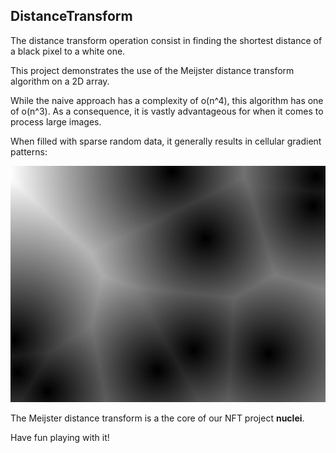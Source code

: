 ## DistanceTransform

The distance transform operation consist in finding the shortest distance of a black pixel to 
a white one. 

This project demonstrates the use of the Meijster distance transform algorithm on a 2D array.  
 
While the naive approach has a complexity of o(n^4), this algorithm has one of o(n^3).
As a consequence, it is vastly advantageous for when it comes to process large images.  

When filled with sparse random data, it generally results in cellular gradient patterns:  

<p align="center">
  <img src="https://github.com/CodeInColors/DistanceTransform/blob/main/example.png"/>
</p>

The Meijster distance transform is a the core of our NFT project __nuclei__.  

Have fun playing with it!

